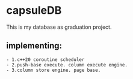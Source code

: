 # capsuleDB
This is my database as graduation project.

## implementing:
    - 1.c++20 coroutine scheduler
    - 2.push-base execute. column execute engine.
    - 3.column store engine. page base.

